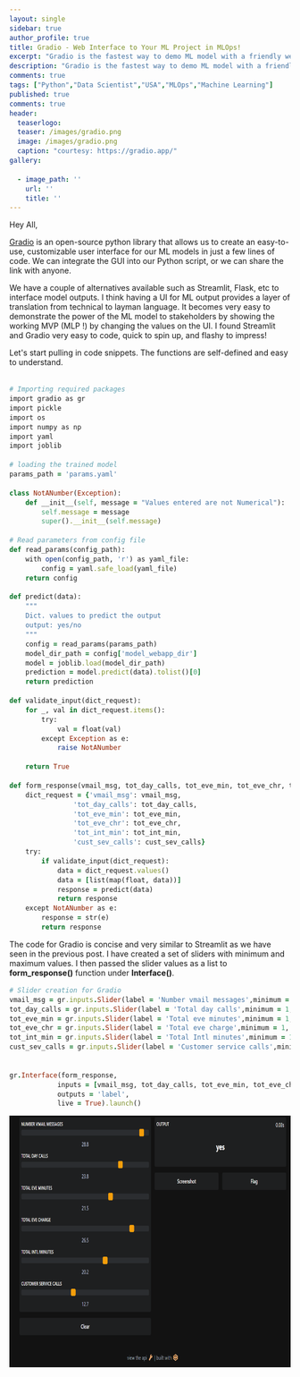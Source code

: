 ```yaml
---
layout: single
sidebar: true
author_profile: true
title: Gradio - Web Interface to Your ML Project in MLOps!
excerpt: "Gradio is the fastest way to demo ML model with a friendly web interface."
description: "Gradio is the fastest way to demo ML model with a friendly web interface."
comments: true
tags: ["Python","Data Scientist","USA","MLOps","Machine Learning"]
published: true
comments: true
header:
  teaserlogo:
  teaser: /images/gradio.png
  image: /images/gradio.png
  caption: "courtesy: https://gradio.app/"
gallery:

  - image_path: ''
    url: ''
    title: ''
---
```

Hey All,

[Gradio](https://gradio.app/) is an open-source python library that allows us to create an easy-to-use, customizable user interface for our ML models in just a few lines of code. We can integrate the GUI into our Python script, or we can share the link with anyone.

We have a couple of alternatives available such as Streamlit, Flask, etc to interface model outputs. I think having a UI for ML output provides a layer of translation from technical to layman language. It becomes very easy to demonstrate the power of the ML model to stakeholders by showing the working MVP (MLP !) by changing the values on the UI. I found Streamlit and Gradio very easy to code, quick to spin up, and flashy to impress!

Let's start pulling in code snippets. The functions are self-defined and easy to understand. 

```ruby

# Importing required packages
import gradio as gr
import pickle
import os
import numpy as np
import yaml
import joblib

# loading the trained model
params_path = 'params.yaml'
 
class NotANumber(Exception):
    def __init__(self, message = "Values entered are not Numerical"):
        self.message = message
        super().__init__(self.message)

# Read parameters from config file
def read_params(config_path):
    with open(config_path, 'r') as yaml_file:
        config = yaml.safe_load(yaml_file)
    return config

def predict(data):
    """
    Dict. values to predict the output
    output: yes/no
    """
    config = read_params(params_path)
    model_dir_path = config['model_webapp_dir']
    model = joblib.load(model_dir_path)
    prediction = model.predict(data).tolist()[0]
    return prediction  

def validate_input(dict_request):
    for _, val in dict_request.items():
        try:
            val = float(val)
        except Exception as e:
            raise NotANumber

    return True

def form_response(vmail_msg, tot_day_calls, tot_eve_min, tot_eve_chr, tot_int_min, cust_sev_calls):
    dict_request = {'vmail_msg': vmail_msg, 
                'tot_day_calls': tot_day_calls, 
                'tot_eve_min': tot_eve_min, 
                'tot_eve_chr': tot_eve_chr, 
                'tot_int_min': tot_int_min, 
                'cust_sev_calls': cust_sev_calls}
    try:
        if validate_input(dict_request):
            data = dict_request.values()
            data = [list(map(float, data))]
            response = predict(data)
            return response
    except NotANumber as e:
        response = str(e)
        return response

```
The code for Gradio is concise and very similar to Streamlit as we have seen in the previous post. I have created a set of sliders with minimum and maximum values. I then passed the slider values as a list to **form_response()** function under **Interface()**.

```ruby
# Slider creation for Gradio
vmail_msg = gr.inputs.Slider(label = 'Number vmail messages',minimum = 1, maximum = 30)
tot_day_calls = gr.inputs.Slider(label = 'Total day calls',minimum = 1, maximum = 30)
tot_eve_min = gr.inputs.Slider(label = 'Total eve minutes',minimum = 1, maximum = 30) 
tot_eve_chr = gr.inputs.Slider(label = 'Total eve charge',minimum = 1, maximum = 30)
tot_int_min = gr.inputs.Slider(label = 'Total Intl minutes',minimum = 1, maximum = 30)
cust_sev_calls = gr.inputs.Slider(label = 'Customer service calls',minimum = 1, maximum = 30)


gr.Interface(form_response,
            inputs = [vmail_msg, tot_day_calls, tot_eve_min, tot_eve_chr, tot_int_min, cust_sev_calls],
            outputs = 'label',
            live = True).launch()
```


<p align="center">
  <img width="750" height="450" src="/images/gradio_1.png">
</p>
